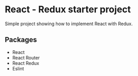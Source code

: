 # React - Redux starter project

Simple project showing how to implement React with Redux.

## Packages
- React
- React Router
- React Redux
- Eslint
